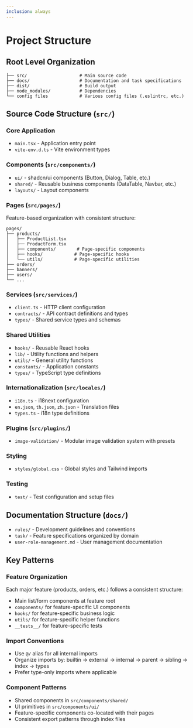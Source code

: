 ```yaml
---
inclusion: always
---
```


# Project Structure

## Root Level Organization

```
├── src/                    # Main source code
├── docs/                   # Documentation and task specifications
├── dist/                   # Build output
├── node_modules/           # Dependencies
└── config files            # Various config files (.eslintrc, etc.)
```

## Source Code Structure (`src/`)

### Core Application

- `main.tsx` - Application entry point
- `vite-env.d.ts` - Vite environment types

### Components (`src/components/`)

- `ui/` - shadcn/ui components (Button, Dialog, Table, etc.)
- `shared/` - Reusable business components (DataTable, Navbar, etc.)
- `layouts/` - Layout components

### Pages (`src/pages/`)

Feature-based organization with consistent structure:

```
pages/
├── products/
│   ├── ProductList.tsx
│   ├── ProductForm.tsx
│   ├── components/        # Page-specific components
│   ├── hooks/            # Page-specific hooks
│   └── utils/            # Page-specific utilities
├── orders/
├── banners/
├── users/
└── ...
```

### Services (`src/services/`)

- `client.ts` - HTTP client configuration
- `contracts/` - API contract definitions and types
- `types/` - Shared service types and schemas

### Shared Utilities

- `hooks/` - Reusable React hooks
- `lib/` - Utility functions and helpers
- `utils/` - General utility functions
- `constants/` - Application constants
- `types/` - TypeScript type definitions

### Internationalization (`src/locales/`)

- `i18n.ts` - i18next configuration
- `en.json`, `th.json`, `zh.json` - Translation files
- `types.ts` - i18n type definitions

### Plugins (`src/plugins/`)

- `image-validation/` - Modular image validation system with presets

### Styling

- `styles/global.css` - Global styles and Tailwind imports

### Testing

- `test/` - Test configuration and setup files

## Documentation Structure (`docs/`)

- `rules/` - Development guidelines and conventions
- `task/` - Feature specifications organized by domain
- `user-role-management.md` - User management documentation

## Key Patterns

### Feature Organization

Each major feature (products, orders, etc.) follows a consistent structure:

- Main list/form components at feature root
- `components/` for feature-specific UI components
- `hooks/` for feature-specific business logic
- `utils/` for feature-specific helper functions
- `__tests__/` for feature-specific tests

### Import Conventions

- Use `@/` alias for all internal imports
- Organize imports by: builtin → external → internal → parent → sibling → index → types
- Prefer type-only imports where applicable

### Component Patterns

- Shared components in `src/components/shared/`
- UI primitives in `src/components/ui/`
- Feature-specific components co-located with their pages
- Consistent export patterns through index files
